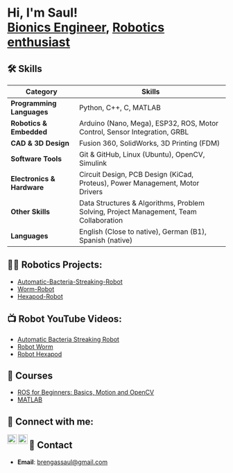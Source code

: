<h1>Hi, I'm Saul! <br/><a href="https://github.com/Brengas">Bionics Engineer</a>, <a href="https://www.linkedin.com/in/saul-bringas/">Robotics enthusiast</a>


## 🛠️ Skills

| **Category**              | **Skills**                                                                                       |
|---------------------------|--------------------------------------------------------------------------------------------------|
| **Programming Languages** | Python, C++, C, MATLAB                                                                           |
| **Robotics & Embedded**   | Arduino (Nano, Mega), ESP32, ROS, Motor Control, Sensor Integration, GRBL                         | 
| **CAD & 3D Design**       | Fusion 360, SolidWorks, 3D Printing (FDM)                                                        |
| **Software Tools**        | Git & GitHub, Linux (Ubuntu), OpenCV, Simulink                                                   |
| **Electronics & Hardware**| Circuit Design, PCB Design (KiCad, Proteus), Power Management, Motor Drivers                     |
| **Other Skills**          | Data Structures & Algorithms, Problem Solving, Project Management, Team Collaboration            |
| **Languages**             | English (Close to native), German (B1), Spanish (native)                                         |

## 👨‍💻 Robotics Projects:

- [Automatic-Bacteria-Streaking-Robot](https://github.com/Brengas/Automatic-Bacteria-Streaking-Robot)
- [Worm-Robot](https://github.com/Brengas/Worm-Robot)
- [Hexapod-Robot](https://github.com/Brengas/Hexapod-Robot)

## 📺 Robot YouTube Videos:  
- [Automatic Bacteria Streaking Robot](https://www.youtube.com/shorts/pXCyQN5C-c0) 
- [Robot Worm](https://www.youtube.com/shorts/ToYCTjIG7vk)
- [Robot Hexapod](https://www.youtube.com/shorts/8HReUtSeT0g)

## 📜 Courses
- [ROS for Beginners: Basics, Motion and OpenCV](ude.my/UC-c5765fc7-450e-44e3-a159-2d5cebb5d726)
- [MATLAB](ude.my/UC-3f43cbc1-068f-4c3c-9ec1-676dd334ae6f)
## 🤳 Connect with me:

[<img align="left" alt="Saul Bringas | YouTube" width="22px" src="https://cdn.jsdelivr.net/npm/simple-icons@v3/icons/youtube.svg" />][youtube]
[<img align="left" alt="Saul Bringas | LinkedIn" width="22px" src="https://cdn.jsdelivr.net/npm/simple-icons@v3/icons/linkedin.svg" />][linkedin]

[youtube]: https://www.youtube.com/@saulbringas
[linkedin]: https://www.linkedin.com/in/saul-bringas/


## 📧 Contact

- **Email**: [brengassaul@gmail.com](mailto:brengassaul@gmail.com)  


